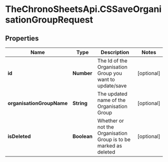 # TheChronoSheetsApi.CSSaveOrganisationGroupRequest

## Properties
Name | Type | Description | Notes
------------ | ------------- | ------------- | -------------
**id** | **Number** | The Id of the Organisation Group you want to update/save | [optional] 
**organisationGroupName** | **String** | The updated name of the Organisation Group | [optional] 
**isDeleted** | **Boolean** | Whether or not the Organisation Group is to be marked as deleted | [optional] 


